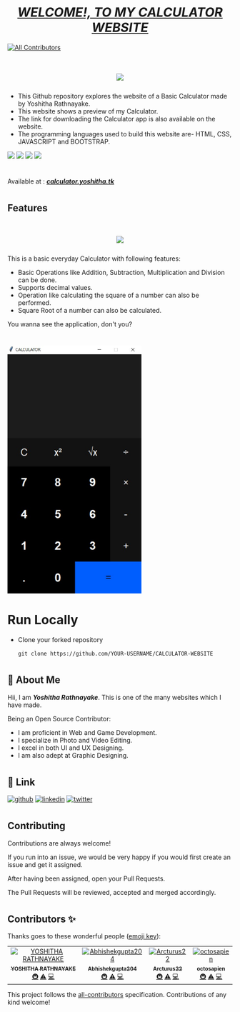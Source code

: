 # <div align="center"><a href="https://calculator.yoshitha.tk/"><b><i>WELCOME!, TO MY CALCULATOR WEBSITE</i></b></a></div>
<!-- ALL-CONTRIBUTORS-BADGE:START - Do not remove or modify this section -->
[![All Contributors](https://img.shields.io/badge/all_contributors-4-orange.svg?style=flat-square)](#contributors-)
<!-- ALL-CONTRIBUTORS-BADGE:END -->

# <div align="center"><img src="https://raw.githubusercontent.com/YoshithaRathnayake/NEW-YOSHITHA-WEBSITE/main/assets/img/Yoshitha%20Rathnayake%201.png" width="300px"></div>

- This Github repository explores the website of a Basic Calculator made by Yoshitha Rathnayake.
- This website shows a preview of my Calculator. 
- The link for downloading the Calculator app is also available on the website.
- The programming languages used to build this website are- HTML, CSS, JAVASCRIPT and BOOTSTRAP.

<a href="https://www.w3schools.com/html/"><img src="https://img.icons8.com/color/48/000000/html-5--v1.png"/><a> 
<a href="https://www.w3schools.com/css/"><img src="https://img.icons8.com/color/48/000000/css3.png"/><a>
<a href="https://www.w3schools.com/bootstrap/"><img src="https://img.icons8.com/color/48/000000/bootstrap.png"/><a>
<a href="https://www.w3schools.com/python/"><img src= "https://img.icons8.com/color/48/000000/python.png"/><a>
#
Available at : <b><i>[calculator.yoshitha.tk](https://calculator.yoshitha.tk/)</i></b>


#
## Features
# <div align="center"><img src="https://user-images.githubusercontent.com/97246670/197598526-18f0a2a2-0bbc-4f8e-aeb3-fde33b1cb8f0.png" width="300px"></div>
This is a basic everyday Calculator with following features:
- Basic Operations like Addition, Subtraction, Multiplication and Division can be done.
- Supports decimal values.
- Operation like calculating the square of a number can also be performed.
- Square Root of a number can also be calculated.

<div>
<p>You wanna see the application, don't you?</p>
  
#
  
<img src="assets\img\Calculator_Img.jpg" width="300px">
</div>

#
# Run Locally
- Clone your forked repository

  ```
  git clone https://github.com/YOUR-USERNAME/CALCULATOR-WEBSITE
  ```

#
## 🚀 About Me
Hii, I am _**Yoshitha Rathnayake**_. This is one of 
the many websites which I have made.
 
Being an Open Source Contributor:
- I am proficient in Web and Game Development.
- I specialize in Photo and Video Editing.
- I excel in both UI and UX Designing. 
- I am also adept at Graphic Designing.


#
## 🔗 Link
[![github](https://img.shields.io/badge/GitHub-100000?style=for-the-badge&logo=github&logoColor=white)](https://github.com/YoshithaRathnayake)
[![linkedin](https://img.shields.io/badge/GitLab-330F63?style=for-the-badge&logo=gitlab&logoColor=white)](https://gitlab.com/YoshithaRathnayake)
[![twitter](https://img.shields.io/badge/twitter-1DA1F2?style=for-the-badge&logo=twitter&logoColor=white)](https://twitter.com/Yoshitha2008)



#
## Contributing

Contributions are always welcome!

If you run into an issue, we would be very happy if you would first create an issue and get it assigned.

After having been assigned, open your Pull Requests.

The Pull Requests will be reviewed, accepted and merged accordingly.





#
## Contributors ✨

Thanks goes to these wonderful people ([emoji key](https://allcontributors.org/docs/en/emoji-key)):

<!-- ALL-CONTRIBUTORS-LIST:START - Do not remove or modify this section -->
<!-- prettier-ignore-start -->
<!-- markdownlint-disable -->
<table>
  <tbody>
    <tr>
      <td align="center"><a href="https://github.com/YoshithaRathnayake"><img src="https://avatars.githubusercontent.com/u/97069900?v=4?s=100" width="100px;" alt="YOSHITHA RATHNAYAKE"/><br /><sub><b>YOSHITHA RATHNAYAKE</b></sub></a><br /><a href="#infra-YoshithaRathnayake" title="Infrastructure (Hosting, Build-Tools, etc)">🚇</a> <a href="https://github.com/YoshithaRathnayake/CALCULATOR-WEBSITE/commits?author=YoshithaRathnayake" title="Tests">⚠️</a> <a href="https://github.com/YoshithaRathnayake/CALCULATOR-WEBSITE/commits?author=YoshithaRathnayake" title="Code">💻</a></td>
      <td align="center"><a href="https://github.com/Abhishekgupta204"><img src="https://avatars.githubusercontent.com/u/116148980?v=4?s=100" width="100px;" alt="Abhishekgupta204"/><br /><sub><b>Abhishekgupta204</b></sub></a><br /><a href="#infra-Abhishekgupta204" title="Infrastructure (Hosting, Build-Tools, etc)">🚇</a> <a href="https://github.com/YoshithaRathnayake/CALCULATOR-WEBSITE/commits?author=Abhishekgupta204" title="Tests">⚠️</a> <a href="https://github.com/YoshithaRathnayake/CALCULATOR-WEBSITE/commits?author=Abhishekgupta204" title="Code">💻</a></td>
      <td align="center"><a href="https://github.com/Arcturus22"><img src="https://avatars.githubusercontent.com/u/99889376?v=4?s=100" width="100px;" alt="Arcturus22"/><br /><sub><b>Arcturus22</b></sub></a><br /><a href="#infra-Arcturus22" title="Infrastructure (Hosting, Build-Tools, etc)">🚇</a> <a href="https://github.com/YoshithaRathnayake/CALCULATOR-WEBSITE/commits?author=Arcturus22" title="Tests">⚠️</a> <a href="https://github.com/YoshithaRathnayake/CALCULATOR-WEBSITE/commits?author=Arcturus22" title="Code">💻</a></td>
      <td align="center"><a href="https://github.com/octosapien"><img src="https://avatars.githubusercontent.com/u/114580332?v=4?s=100" width="100px;" alt="octosapien"/><br /><sub><b>octosapien</b></sub></a><br /><a href="#infra-octosapien" title="Infrastructure (Hosting, Build-Tools, etc)">🚇</a> <a href="https://github.com/YoshithaRathnayake/CALCULATOR-WEBSITE/commits?author=octosapien" title="Tests">⚠️</a> <a href="https://github.com/YoshithaRathnayake/CALCULATOR-WEBSITE/commits?author=octosapien" title="Code">💻</a></td>
    </tr>
  </tbody>
</table>

<!-- markdownlint-restore -->
<!-- prettier-ignore-end -->

<!-- ALL-CONTRIBUTORS-LIST:END -->

This project follows the [all-contributors](https://github.com/all-contributors/all-contributors) specification. Contributions of any kind welcome!
